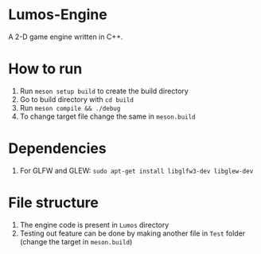 # Lumos-Engine
A 2-D game engine written in C++.

# How to run
1. Run `meson setup build` to create the build directory
2. Go to build directory with `cd build`
3. Run `meson compile && ./debug`
4. To change target file change the same in `meson.build`

# Dependencies
1. For GLFW and GLEW: `sudo apt-get install libglfw3-dev libglew-dev`

# File structure
1. The engine code is present in `Lumos` directory
2. Testing out feature can be done by making another file in `Test` folder (change the target in `meson.build`)
